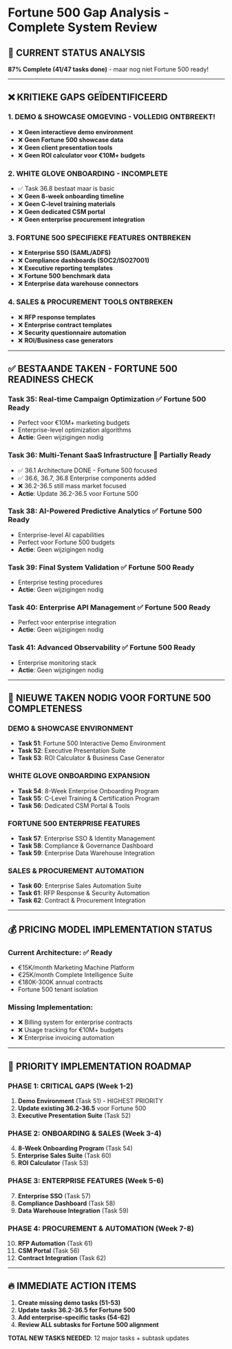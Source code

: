 # Fortune 500 Gap Analysis - Complete System Review

## 🎯 **CURRENT STATUS ANALYSIS**

**87% Complete (41/47 tasks done)** - maar nog niet Fortune 500 ready!

---

## ❌ **KRITIEKE GAPS GEÏDENTIFICEERD**

### **1. DEMO & SHOWCASE OMGEVING - VOLLEDIG ONTBREEKT!**

- ❌ **Geen interactieve demo environment**
- ❌ **Geen Fortune 500 showcase data**
- ❌ **Geen client presentation tools**
- ❌ **Geen ROI calculator voor €10M+ budgets**

### **2. WHITE GLOVE ONBOARDING - INCOMPLETE**

- ✅ Task 36.8 bestaat maar is basic
- ❌ **Geen 8-week onboarding timeline**
- ❌ **Geen C-level training materials**
- ❌ **Geen dedicated CSM portal**
- ❌ **Geen enterprise procurement integration**

### **3. FORTUNE 500 SPECIFIEKE FEATURES ONTBREKEN**

- ❌ **Enterprise SSO (SAML/ADFS)**
- ❌ **Compliance dashboards (SOC2/ISO27001)**
- ❌ **Executive reporting templates**
- ❌ **Fortune 500 benchmark data**
- ❌ **Enterprise data warehouse connectors**

### **4. SALES & PROCUREMENT TOOLS ONTBREKEN**

- ❌ **RFP response templates**
- ❌ **Enterprise contract templates**
- ❌ **Security questionnaire automation**
- ❌ **ROI/Business case generators**

---

## ✅ **BESTAANDE TAKEN - FORTUNE 500 READINESS CHECK**

### **Task 35: Real-time Campaign Optimization** ✅ **Fortune 500 Ready**

- Perfect voor €10M+ marketing budgets
- Enterprise-level optimization algorithms
- **Actie**: Geen wijzigingen nodig

### **Task 36: Multi-Tenant SaaS Infrastructure** 🔄 **Partially Ready**

- ✅ 36.1 Architecture DONE - Fortune 500 focused
- ✅ 36.6, 36.7, 36.8 Enterprise components added
- ❌ 36.2-36.5 still mass market focused
- **Actie**: Update 36.2-36.5 voor Fortune 500

### **Task 38: AI-Powered Predictive Analytics** ✅ **Fortune 500 Ready**

- Enterprise-level AI capabilities
- Perfect voor Fortune 500 budgets
- **Actie**: Geen wijzigingen nodig

### **Task 39: Final System Validation** ✅ **Fortune 500 Ready**

- Enterprise testing procedures
- **Actie**: Geen wijzigingen nodig

### **Task 40: Enterprise API Management** ✅ **Fortune 500 Ready**

- Perfect voor enterprise integration
- **Actie**: Geen wijzigingen nodig

### **Task 41: Advanced Observability** ✅ **Fortune 500 Ready**

- Enterprise monitoring stack
- **Actie**: Geen wijzigingen nodig

---

## 🚀 **NIEUWE TAKEN NODIG VOOR FORTUNE 500 COMPLETENESS**

### **DEMO & SHOWCASE ENVIRONMENT**

- **Task 51**: Fortune 500 Interactive Demo Environment
- **Task 52**: Executive Presentation Suite
- **Task 53**: ROI Calculator & Business Case Generator

### **WHITE GLOVE ONBOARDING EXPANSION**

- **Task 54**: 8-Week Enterprise Onboarding Program
- **Task 55**: C-Level Training & Certification Program
- **Task 56**: Dedicated CSM Portal & Tools

### **FORTUNE 500 ENTERPRISE FEATURES**

- **Task 57**: Enterprise SSO & Identity Management
- **Task 58**: Compliance & Governance Dashboard
- **Task 59**: Enterprise Data Warehouse Integration

### **SALES & PROCUREMENT AUTOMATION**

- **Task 60**: Enterprise Sales Automation Suite
- **Task 61**: RFP Response & Security Automation
- **Task 62**: Contract & Procurement Integration

---

## 💰 **PRICING MODEL IMPLEMENTATION STATUS**

### **Current Architecture**: ✅ Ready

- €15K/month Marketing Machine Platform
- €25K/month Complete Intelligence Suite
- €180K-300K annual contracts
- Fortune 500 tenant isolation

### **Missing Implementation**:

- ❌ Billing system for enterprise contracts
- ❌ Usage tracking for €10M+ budgets
- ❌ Enterprise invoicing automation

---

## 🎯 **PRIORITY IMPLEMENTATION ROADMAP**

### **PHASE 1: CRITICAL GAPS (Week 1-2)**

1. **Demo Environment** (Task 51) - HIGHEST PRIORITY
2. **Update existing 36.2-36.5** voor Fortune 500
3. **Executive Presentation Suite** (Task 52)

### **PHASE 2: ONBOARDING & SALES (Week 3-4)**

4. **8-Week Onboarding Program** (Task 54)
5. **Enterprise Sales Suite** (Task 60)
6. **ROI Calculator** (Task 53)

### **PHASE 3: ENTERPRISE FEATURES (Week 5-6)**

7. **Enterprise SSO** (Task 57)
8. **Compliance Dashboard** (Task 58)
9. **Data Warehouse Integration** (Task 59)

### **PHASE 4: PROCUREMENT & AUTOMATION (Week 7-8)**

10. **RFP Automation** (Task 61)
11. **CSM Portal** (Task 56)
12. **Contract Integration** (Task 62)

---

## 🔥 **IMMEDIATE ACTION ITEMS**

1. **Create missing demo tasks (51-53)**
2. **Update tasks 36.2-36.5 for Fortune 500**
3. **Add enterprise-specific tasks (54-62)**
4. **Review ALL subtasks for Fortune 500 alignment**

**TOTAL NEW TASKS NEEDED**: 12 major tasks + subtask updates
